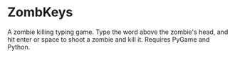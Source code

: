# ZombKeys
A zombie killing typing game. Type the word above the zombie's head, and hit enter or space to shoot a zombie and kill it.
Requires PyGame and Python.
